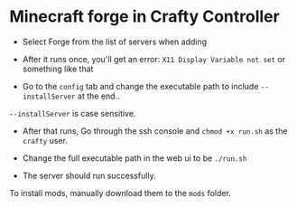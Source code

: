 # Minecraft forge in Crafty Controller

- Select Forge from the list of servers when adding

- After it runs once, you'll get an error: `X11 Display Variable not set` or something like that

- Go to the `config` tab and change the executable path to include `--installServer` at the end..

<p class="callout info"><code>--installServer</code> is case sensitive.</p> 

- After that runs, Go through the ssh console and `chmod +x run.sh` as the `crafty` user.

- Change the full executable path in the web ui to be `./run.sh` 

- The server should run successfully.

<p class="callout info">To install mods, manually download them to the <code>mods</code> folder.</p> 

